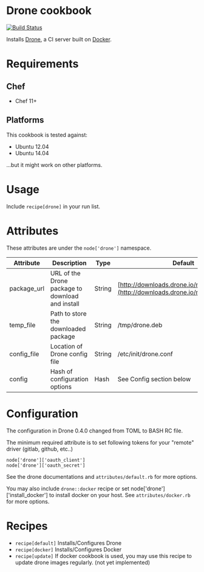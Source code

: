 # Drone cookbook
[![Build Status](https://travis-ci.org/jmccann/chef-drone.svg?branch=master)](https://travis-ci.org/jmccann/chef-drone)

Installs [Drone](https://github.com/drone/drone), a CI server built on [Docker](https://www.docker.io).

# Requirements

## Chef

* Chef 11+

## Platforms

This cookbook is tested against:

* Ubuntu 12.04
* Ubuntu 14.04

...but it might work on other platforms.

# Usage

Include `recipe[drone]` in your run list.

# Attributes

These attributes are under the `node['drone']` namespace.

Attribute | Description | Type | Default
----------|-------------|------|--------
package_url | URL of the Drone package to download and install | String | [http://downloads.drone.io/master/drone.deb](http://downloads.drone.io/master/drone.deb)
temp_file | Path to store the downloaded package | String | /tmp/drone.deb
config_file | Location of Drone config file | String | /etc/init/drone.conf
config | Hash of configuration options | Hash | See Config section below

# Configuration

The configuration in Drone 0.4.0 changed from TOML to BASH RC file.

The minimum required attribute is to set following tokens for your "remote" driver (gitlab, github, etc..)

    node['drone']['oauth_client']
    node['drone']['oauth_secret']

See the drone documentations and `attributes/default.rb` for more options.

You may also include `drone::docker` recipe or set node['drone']['install_docker'] to install docker on your host. See `attributes/docker.rb` for more options.

# Recipes

* `recipe[default]` Installs/Configures Drone
* `recipe[docker]`  Installs/Configures Docker
* `recipe[update]`  If docker cookbook is used, you may use this recipe to update drone images regularly. (not yet implemented)

